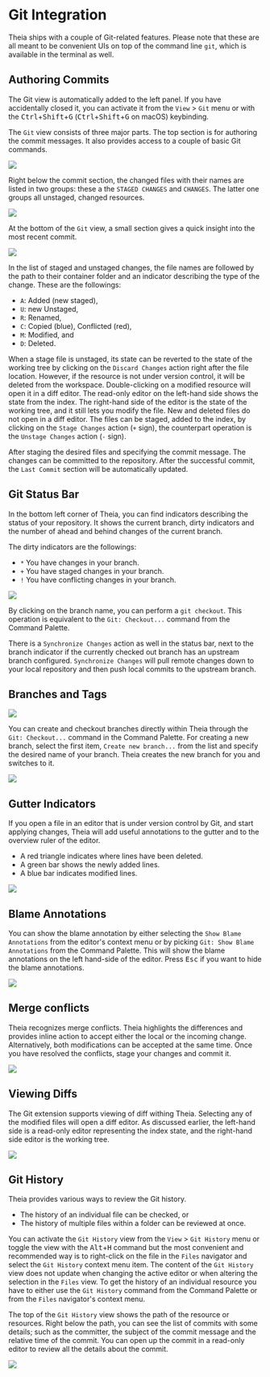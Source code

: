 # Git Integration

Theia ships with a couple of Git-related features. Please note that these are all meant to be
convenient UIs on top of the command line `git`, which is available in the terminal as well.

## Authoring Commits

The Git view is automatically added to the left panel. If you have accidentally closed it, you can activate it from the `View` > `Git` menu 
or with the <kbd>Ctrl</kbd>+<kbd>Shift</kbd>+<kbd>G</kbd> (<kbd>Ctrl</kbd>+<kbd>Shift</kbd>+<kbd>G</kbd> on macOS) keybinding.

The `Git` view consists of three major parts. The top section is for authoring the commit messages. It also provides access to a couple of basic Git commands.

![](./images/54_Git/git_commit_message.jpg)

Right below the commit section, the changed files with their names are listed in two groups: these a the `STAGED CHANGES` and `CHANGES`. The latter one groups all unstaged, changed resources.

![](./images/54_Git/git_file_changes.jpg)

At the bottom of the `Git` view, a small section gives a quick insight into the most recent commit.

![](./images/54_Git/git_last_commit.jpg)

In the list of staged and unstaged changes, the file names are followed by the path to their container folder and an indicator describing the type of the change. These are the followings:
 - `A`: Added (new staged),
 - `U`: new Unstaged,
 - `R`: Renamed,
 - `C`: Copied (blue), Conflicted (red),
 - `M`: Modified, and
 - `D`: Deleted.
 
When a stage file is unstaged, its state can be reverted to the state of the working tree by clicking on the `Discard Changes` action right after the file location. However, if the resource is not under version control, it will be deleted from the workspace. Double-clicking on a modified resource will open it in a diff editor. The read-only editor on the left-hand side shows the state from the index. The right-hand side of the editor is the state of the working tree, and it still lets you modify the file. New and deleted files do not open in a diff editor. The files can be staged, added to the index, by clicking on the `Stage Changes` action (`+` sign), the counterpart operation is the `Unstage Changes` action (`-` sign).

After staging the desired files and specifying the commit message. The changes can be committed to the repository. After the successful commit, the `Last Commit` section will be automatically updated.

## Git Status Bar

In the bottom left corner of Theia, you can find indicators describing the status of your repository. It shows the current branch, dirty indicators and the number of ahead and behind changes of the current branch.

The dirty indicators are the followings:
 - `*` You have changes in your branch.
 - `+` You have staged changes in your branch.
 - `!` You have conflicting changes in your branch.

![](./images/54_Git/git_status_bar.jpg)

By clicking on the branch name, you can perform a `git checkout`. This operation is equivalent to the `Git: Checkout...` command from the Command Palette.

There is a `Synchronize Changes` action as well in the status bar, next to the branch indicator if the currently checked out branch has an upstream branch configured. `Synchronize Changes` will pull remote changes down to your local repository and then push local commits to the upstream branch.

## Branches and Tags

![](./images/54_Git/git_checkout_command.jpg)

You can create and checkout branches directly within Theia through the `Git: Checkout...` command in the Command Palette. For creating a new branch, select the first item, `Create new branch...` from the list and specify the desired name of your branch. Theia creates the new branch for you and switches to it.

![](./images/54_Git/git_checkout_branches.jpg)

## Gutter Indicators

If you open a file in an editor that is under version control by Git, and start applying changes, Theia will add useful annotations to the gutter and to the overview ruler of the editor.

 - A red triangle indicates where lines have been deleted.
 - A green bar shows the newly added lines.
 - A blue bar indicates modified lines.

![](./images/54_Git/git_gutter.jpg)

## Blame Annotations

You can show the blame annotation by either selecting the `Show Blame Annotations` from the editor's context menu or by picking `Git: Show Blame Annotations` from the Command Palette. This will show the blame annotations on the left hand-side of the editor. Press <kbd>Esc</kbd> if you want to hide the blame annotations.

![](./images/54_Git/git_blame_annotations.jpg)

## Merge conflicts

Theia recognizes merge conflicts. Theia highlights the differences and provides inline action to accept either the local or the incoming change. Alternatively, both modifications can be accepted at the same time. Once you have resolved the conflicts, stage your changes and commit it.

![](./images/54_Git/git_merge_conflicts.jpg)

## Viewing Diffs

The Git extension supports viewing of diff withing Theia. Selecting any of the modified files will open a diff editor. As discussed earlier, the left-hand side is a read-only editor representing the index state, and the right-hand side editor is the working tree.

![](./images/54_Git/git_diff.jpg)

## Git History

Theia provides various ways to review the Git history.

 - The history of an individual file can be checked, or
 - The history of multiple files within a folder can be reviewed at once.

You can activate the `Git History` view from the `View` > `Git History` menu or toggle the view with the <kbd>Alt</kbd>+<kbd>H</kbd> command but the most convenient and recommended way is to right-click on the file in the `Files` navigator and select the `Git History` context menu item. The content of the `Git History` view does not update when changing the active editor or when altering the selection in the `Files` view. To get the history of an individual resource you have to either use the `Git History` command from the Command Palette or from the `Files` navigator's context menu.

The top of the `Git History` view shows the path of the resource or resources. Right below the path, you can see the list of commits with some details; such as the committer, the subject of the commit message and the relative time of the commit. You can open up the commit in a read-only editor to review all the details about the commit.

![](./images/54_Git/git_history.jpg)

